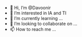 - 👋 Hi, I’m @Davoonir
- 👀 I’m interested in IA and TI
- 🌱 I’m currently learning ...
- 💞️ I’m looking to collaborate on ...
- 📫 How to reach me ...

<!---
Davoonir/Davoonir is a ✨ special ✨ repository because its `README.md` (this file) appears on your GitHub profile.
You can click the Preview link to take a look at your changes.
--->
